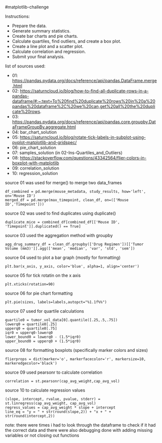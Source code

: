 #matplotlib-challenge

Instructions:
- Prepare the data.
- Generate summary statistics.
- Create bar charts and pie charts.
- Calculate quartiles, find outliers, and create a box plot.
- Create a line plot and a scatter plot.
- Calculate correlation and regression.
- Submit your final analysis.


list of sources used:

- 01: https://pandas.pydata.org/docs/reference/api/pandas.DataFrame.merge.html
- 02: https://saturncloud.io/blog/how-to-find-all-duplicate-rows-in-a-pandas-dataframe/#:~:text=To%20find%20duplicate%20rows%20in%20a%20pandas%20dataframe%2C%20we%20can,get%20all%20the%20duplicate%20rows.
- 03: https://pandas.pydata.org/docs/reference/api/pandas.core.groupby.DataFrameGroupBy.aggregate.html
- 04: bar_chart_solution
- 05: https://saturncloud.io/blog/rotate-tick-labels-in-subplot-using-pyplot-matplotlib-and-gridspec/
- 06: pie_chart_solution
- 07: samples_solution (in 02-Ins-Quartiles_and_Outliers)
- 08:  https://stackoverflow.com/questions/43342564/flier-colors-in-boxplot-with-matplotlib
- 09: correlation_solution
- 10: regression_solution

source 01 was used for merge() to merge two data_frames

    df_combined = pd.merge(mouse_metadata, study_results, how='left', on='Mouse ID')
    merged_df = pd.merge(max_timepoint, clean_df, on=(['Mouse ID','Timepoint']))

source 02 was used to find duplicates using duplicate()

    duplicate_mice = combined_df[combined_df[['Mouse ID', 'Timepoint']].duplicated() == True]

source 03 used the aggregation method with groupby

    agg_drug_summary_df = clean_df.groupby(['Drug Regimen'])[['Tumor Volume (mm3)']].agg(['mean', 'median', 'var', 'std', 'sem'])

source 04 used to plot a bar graph (mostly for formatting)

    plt.bar(x_axis, y_axis, color='blue', alpha=1, align='center')

source 05 for tick rotatin on the x axis

    plt.xticks(rotation=90)

source 06 for pie chart formatting
   
    plt.pie(sizes, labels=labels,autopct="%1.1f%%")

source 07 used for quartile calculations
    
    quartile0 = tumor_vol_data[0].quantile([.25,.5,.75])
    lowerq0 = quartile0[.25]
    upperq0 = quartile0[.75]
    iqr0 = upperq0-lowerq0
    lower_bound0 = lowerq0 - (1.5*iqr0)
    upper_bound0 = upperq0 + (1.5*iqr0)

source 08 for formatting boxplots (specifically marker colors and sizes)

    flierprops = dict(marker='o', markerfacecolor='r', markersize=10, markeredgecolor='black')

source 09 used pearsonr to calculate correlation

    correlation = st.pearsonr(cap_avg_weight,cap_avg_vol)

source 10 to calculate regression values

    (slope, intercept, rvalue, pvalue, stderr) = st.linregress(cap_avg_weight, cap_avg_vol)
    regress_values = cap_avg_weight * slope + intercept
    line_eq = "y = " + str(round(slope,2)) + "x + " + str(round(intercept,2))

note: there were times i had to look through the dataframe to check if it had the correct data and there were also debugging done with adding missing variables or not closing out functions